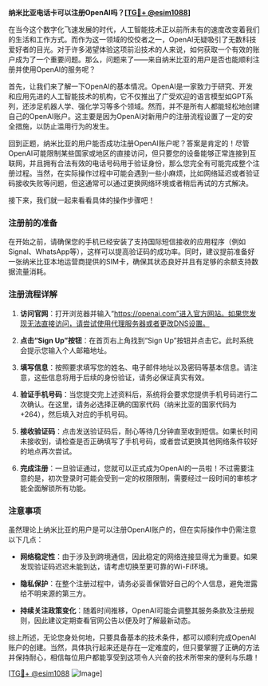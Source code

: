 **纳米比亚电话卡可以注册OpenAI吗？[[TG💪+ @esim1088](https://t.me/s/esim1088)]**

在当今这个数字化飞速发展的时代，人工智能技术正以前所未有的速度改变着我们的生活和工作方式。而作为这一领域的佼佼者之一，OpenAI无疑吸引了无数科技爱好者的目光。对于许多渴望体验这项前沿技术的人来说，如何获取一个有效的账户成为了一个重要问题。那么，问题来了——来自纳米比亚的用户是否也能顺利注册并使用OpenAI的服务呢？

首先，让我们来了解一下OpenAI的基本情况。OpenAI是一家致力于研究、开发和应用先进的人工智能技术的机构，它不仅推出了广受欢迎的语言模型如GPT系列，还涉足机器人学、强化学习等多个领域。然而，并不是所有人都能轻松地创建自己的OpenAI账户。这主要是因为OpenAI对新用户的注册流程设置了一定的安全措施，以防止滥用行为的发生。

回到正题，纳米比亚的用户能否成功注册OpenAI账户呢？答案是肯定的！尽管OpenAI可能限制某些国家或地区的直接访问，但只要您的设备能够正常连接到互联网，并且拥有合法有效的电话号码用于验证身份，那么您完全有可能完成整个注册过程。当然，在实际操作过程中可能会遇到一些小麻烦，比如网络延迟或者验证码接收失败等问题，但这通常可以通过更换网络环境或者稍后再试的方式解决。

接下来，我们就一起来看看具体的操作步骤吧！

### 注册前的准备

在开始之前，请确保您的手机已经安装了支持国际短信接收的应用程序（例如Signal、WhatsApp等），这样可以提高验证码的成功率。同时，建议提前准备好一张纳米比亚本地运营商提供的SIM卡，确保其状态良好并且有足够的余额支持数据流量消耗。

### 注册流程详解

1. **访问官网**：打开浏览器并输入“https://openai.com”进入官方网站。如果您发现无法直接访问，请尝试使用代理服务器或者更改DNS设置。

2. **点击“Sign Up”按钮**：在首页右上角找到“Sign Up”按钮并点击它。此时系统会提示您输入个人邮箱地址。

3. **填写信息**：按照要求填写您的姓名、电子邮件地址以及密码等基本信息。请注意，这些信息将用于后续的身份验证，请务必保证真实有效。

4. **验证手机号码**：当您提交完上述资料后，系统将会要求您提供手机号码进行二次确认。在这里，请务必选择正确的国家代码（纳米比亚的国家代码为+264），然后填入对应的手机号码。

5. **接收验证码**：点击发送验证码后，耐心等待几分钟直至收到短信。如果长时间未接收到，请检查是否正确填写了手机号码，或者尝试更换其他网络条件较好的地点再次尝试。

6. **完成注册**：一旦验证通过，您就可以正式成为OpenAI的一员啦！不过需要注意的是，初次登录时可能会受到一定的权限限制，需要经过一段时间的审核才能全面解锁所有功能。

### 注意事项

虽然理论上纳米比亚的用户是可以注册OpenAI账户的，但在实际操作中仍需注意以下几点：

- **网络稳定性**：由于涉及到跨境通信，因此稳定的网络连接显得尤为重要。如果发现验证码迟迟未能到达，请考虑切换至更可靠的Wi-Fi环境。
  
- **隐私保护**：在整个注册过程中，请务必妥善保管好自己的个人信息，避免泄露给不明来源的第三方。

- **持续关注政策变化**：随着时间推移，OpenAI可能会调整其服务条款及注册规则，因此建议定期查看官网公告以便及时了解最新动态。

综上所述，无论您身处何地，只要具备基本的技术条件，都可以顺利完成OpenAI账户的创建。当然，具体执行起来还是存在一定难度的，但只要掌握了正确的方法并保持耐心，相信每位用户都能享受到这项令人兴奋的技术所带来的便利与乐趣！

[[TG💪+ @esim1088](https://t.me/s/esim1088) ![Image](https://i.postimg.cc/4NQfJmqS/Snipaste-2025-05-13-00-14-12.png)]